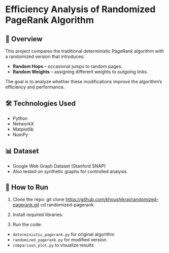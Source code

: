 # Efficiency Analysis of Randomized PageRank Algorithm

## 📌 Overview
This project compares the traditional deterministic PageRank algorithm with a randomized version that introduces:
- **Random Hops** – occasional jumps to random pages.
- **Random Weights** – assigning different weights to outgoing links.

The goal is to analyze whether these modifications improve the algorithm’s efficiency and performance.

## 🛠️ Technologies Used
- Python
- NetworkX
- Matplotlib
- NumPy

## 📊 Dataset
- Google Web Graph Dataset (Stanford SNAP)
- Also tested on synthetic graphs for controlled analysis

## 🚀 How to Run
1. Clone the repo:
  git clone https://github.com/khoushikraj/randomized-pagerank.git cd randomized-pagerank

3. Install required libraries:
4. Run the code:
- `deterministic_pagerank.py` for original algorithm
- `randomized_pagerank.py` for modified version
- `comparison_plot.py` to visualize results

